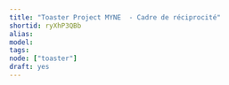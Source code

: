 ```yaml
---
title: "Toaster Project MYNE  - Cadre de réciprocité"
shortid: ryXhP3QBb
alias:
model:
tags:
node: ["toaster"]
draft: yes
---
```

